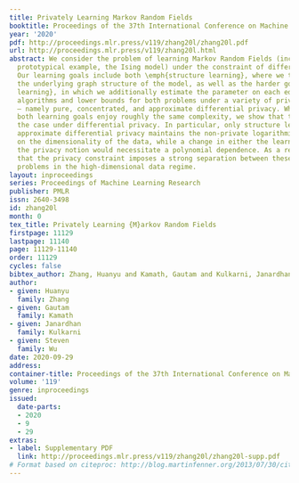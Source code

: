 ```yaml
---
title: Privately Learning Markov Random Fields
booktitle: Proceedings of the 37th International Conference on Machine Learning
year: '2020'
pdf: http://proceedings.mlr.press/v119/zhang20l/zhang20l.pdf
url: http://proceedings.mlr.press/v119/zhang20l.html
abstract: We consider the problem of learning Markov Random Fields (including the
  prototypical example, the Ising model) under the constraint of differential privacy.
  Our learning goals include both \emph{structure learning}, where we try to estimate
  the underlying graph structure of the model, as well as the harder goal of \emph{parameter
  learning}, in which we additionally estimate the parameter on each edge. We provide
  algorithms and lower bounds for both problems under a variety of privacy constraints
  – namely pure, concentrated, and approximate differential privacy. While non-privately,
  both learning goals enjoy roughly the same complexity, we show that this is not
  the case under differential privacy. In particular, only structure learning under
  approximate differential privacy maintains the non-private logarithmic dependence
  on the dimensionality of the data, while a change in either the learning goal or
  the privacy notion would necessitate a polynomial dependence. As a result, we show
  that the privacy constraint imposes a strong separation between these two learning
  problems in the high-dimensional data regime.
layout: inproceedings
series: Proceedings of Machine Learning Research
publisher: PMLR
issn: 2640-3498
id: zhang20l
month: 0
tex_title: Privately Learning {M}arkov Random Fields
firstpage: 11129
lastpage: 11140
page: 11129-11140
order: 11129
cycles: false
bibtex_author: Zhang, Huanyu and Kamath, Gautam and Kulkarni, Janardhan and Wu, Steven
author:
- given: Huanyu
  family: Zhang
- given: Gautam
  family: Kamath
- given: Janardhan
  family: Kulkarni
- given: Steven
  family: Wu
date: 2020-09-29
address: 
container-title: Proceedings of the 37th International Conference on Machine Learning
volume: '119'
genre: inproceedings
issued:
  date-parts:
  - 2020
  - 9
  - 29
extras:
- label: Supplementary PDF
  link: http://proceedings.mlr.press/v119/zhang20l/zhang20l-supp.pdf
# Format based on citeproc: http://blog.martinfenner.org/2013/07/30/citeproc-yaml-for-bibliographies/
---
```

